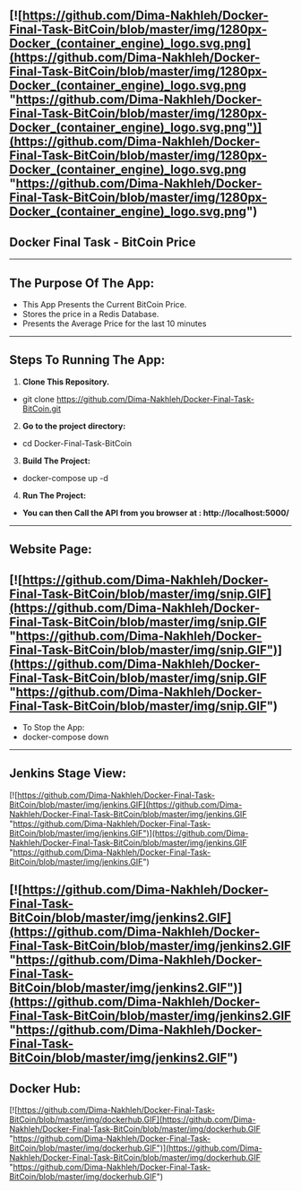 [![https://github.com/Dima-Nakhleh/Docker-Final-Task-BitCoin/blob/master/img/1280px-Docker_(container_engine)_logo.svg.png](https://github.com/Dima-Nakhleh/Docker-Final-Task-BitCoin/blob/master/img/1280px-Docker_(container_engine)_logo.svg.png "https://github.com/Dima-Nakhleh/Docker-Final-Task-BitCoin/blob/master/img/1280px-Docker_(container_engine)_logo.svg.png")](https://github.com/Dima-Nakhleh/Docker-Final-Task-BitCoin/blob/master/img/1280px-Docker_(container_engine)_logo.svg.png "https://github.com/Dima-Nakhleh/Docker-Final-Task-BitCoin/blob/master/img/1280px-Docker_(container_engine)_logo.svg.png")
----
## Docker Final Task - BitCoin Price
----
## **The Purpose Of The App:**
- This App Presents the Current BitCoin Price.
- Stores the price in a Redis Database.
- Presents the Average Price for the last 10 minutes

----
## **Steps To Running The App:**
1. **Clone This Repository.**
- git clone https://github.com/Dima-Nakhleh/Docker-Final-Task-BitCoin.git 
 
2. **Go to the project directory:**
- cd Docker-Final-Task-BitCoin

3. **Build The Project:**
- docker-compose up -d

4. **Run The Project:**
-  **You can then Call the API from you browser at : http://localhost:5000/**
---
## **Website Page:**
[![https://github.com/Dima-Nakhleh/Docker-Final-Task-BitCoin/blob/master/img/snip.GIF](https://github.com/Dima-Nakhleh/Docker-Final-Task-BitCoin/blob/master/img/snip.GIF "https://github.com/Dima-Nakhleh/Docker-Final-Task-BitCoin/blob/master/img/snip.GIF")](https://github.com/Dima-Nakhleh/Docker-Final-Task-BitCoin/blob/master/img/snip.GIF "https://github.com/Dima-Nakhleh/Docker-Final-Task-BitCoin/blob/master/img/snip.GIF")
----
- To Stop the App:  
- docker-compose down
----

## **Jenkins Stage View:**
[![https://github.com/Dima-Nakhleh/Docker-Final-Task-BitCoin/blob/master/img/jenkins.GIF](https://github.com/Dima-Nakhleh/Docker-Final-Task-BitCoin/blob/master/img/jenkins.GIF "https://github.com/Dima-Nakhleh/Docker-Final-Task-BitCoin/blob/master/img/jenkins.GIF")](https://github.com/Dima-Nakhleh/Docker-Final-Task-BitCoin/blob/master/img/jenkins.GIF "https://github.com/Dima-Nakhleh/Docker-Final-Task-BitCoin/blob/master/img/jenkins.GIF")

[![https://github.com/Dima-Nakhleh/Docker-Final-Task-BitCoin/blob/master/img/jenkins2.GIF](https://github.com/Dima-Nakhleh/Docker-Final-Task-BitCoin/blob/master/img/jenkins2.GIF "https://github.com/Dima-Nakhleh/Docker-Final-Task-BitCoin/blob/master/img/jenkins2.GIF")](https://github.com/Dima-Nakhleh/Docker-Final-Task-BitCoin/blob/master/img/jenkins2.GIF "https://github.com/Dima-Nakhleh/Docker-Final-Task-BitCoin/blob/master/img/jenkins2.GIF")
---
## **Docker Hub:**
[![https://github.com/Dima-Nakhleh/Docker-Final-Task-BitCoin/blob/master/img/dockerhub.GIF](https://github.com/Dima-Nakhleh/Docker-Final-Task-BitCoin/blob/master/img/dockerhub.GIF "https://github.com/Dima-Nakhleh/Docker-Final-Task-BitCoin/blob/master/img/dockerhub.GIF")](https://github.com/Dima-Nakhleh/Docker-Final-Task-BitCoin/blob/master/img/dockerhub.GIF "https://github.com/Dima-Nakhleh/Docker-Final-Task-BitCoin/blob/master/img/dockerhub.GIF")


